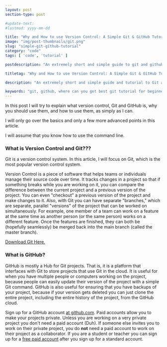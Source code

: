 ```yaml
---
layout: post
section-type: post

#update-text: 
#lastmod: yyyy-mm-dd

title: "Why and How to use Version Control: A Simple Git & GitHub Tutorial"
image: "img/post-thumbnails/git.png"
slug: "simple-git-github-tutorial"
category: "code"
tags: [ 'code', 'tutorial' ]

postdescription: "An extremely short and simple guide to git and github, and why you should use them."

titletag: "Why and How to use Version Control: A Simple Git & GitHub Tutorial"

description: "An extremely short and simple guide and tutorial to Git and GitHub, and why you should use them. Git is a program used to manage source code, and GitHub is a platform for storing projects that use Git."

keywords: "git, github, where can you get best git tutorial for beginner, what do i do in git, and what do i do in github, what is a great git tutorial for absolute beginners, what is github, what is git, how to use git, how to use github, simple, git guide, git tutorial, github tutorial, version control, source management"
---
```


In this post I will try to explain what version control, Git and GitHub is, why you should use them, and how to use them, as simply as I can.

I will only go over the basics and only a few more advanced points in this article.

I will assume that you know how to use the command line.

### What is Version Control and Git???

Git is a version control system. In this article, I will focus on Git, which is the most popular version control system.

Version Control is a piece of software that helps teams or individuals manage their source code over time. It tracks changes in a project so that if something breaks while you are working on it, you can compare the difference between the current project and a previous version of the project. You can even "checkout" a previous version of the project and make changes to it. Also, with Git you can have separate "branches," which are separate, parallel "versions" of the project that can be worked on simultaneously. For example, one member of a team can work on a feature at the same time as another person (or the same person) works on a different feature. Once the features are finished, they can both be (hopefully seamlessly) be merged back into the main branch (called the master branch).

[Download Git Here.](https://git-scm.com/)

### What is GitHub?

GitHub is mostly a Hub for Git projects. That is, it is a platform that interfaces with Git to store projects that use Git in the cloud. It is useful for when you have multiple people or computers working on the project, because people can easily update their version of the project with a simple Git command. GitHub is also useful for ensuring that you have backups of your project, because if your version gets deleted you can just clone the entire project, including the entire history of the project, from the GitHub cloud.

Sign up for a GitHub account [at github.com](github.com). Paid accounts allow you to make your projects private. Unless you are working on a very private project you don't need a paid account (Duh). If someone else invites you to work on their private project, you do __not__ need a paid account to work on their project as a collaborator. If you are a student or teacher you can sign up for a [free paid account](https://education.github.com/discount_requests/new) after you sign up for a standard account.



